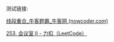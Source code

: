 测试链接:

[线段重合_牛客题霸_牛客网 (nowcoder.com)](https://www.nowcoder.com/practice/1ae8d0b6bb4e4bcdbf64ec491f63fc37)

[253. 会议室 II - 力扣（LeetCode）](https://leetcode.cn/problems/meeting-rooms-ii/description/)